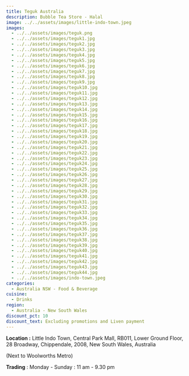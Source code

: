 ```yaml
---
title: Teguk Australia
description: Bubble Tea Store - Halal
image: ../../assets/images/little-indo-town.jpeg
images:
  - ../../assets/images/teguk.png
  - ../../assets/images/teguk1.jpg
  - ../../assets/images/teguk2.jpg
  - ../../assets/images/teguk3.jpg
  - ../../assets/images/teguk4.jpg
  - ../../assets/images/teguk5.jpg
  - ../../assets/images/teguk6.jpg
  - ../../assets/images/teguk7.jpg
  - ../../assets/images/teguk8.jpg
  - ../../assets/images/teguk9.jpg
  - ../../assets/images/teguk10.jpg
  - ../../assets/images/teguk11.jpg
  - ../../assets/images/teguk12.jpg
  - ../../assets/images/teguk13.jpg
  - ../../assets/images/teguk14.jpg
  - ../../assets/images/teguk15.jpg
  - ../../assets/images/teguk16.jpg
  - ../../assets/images/teguk17.jpg
  - ../../assets/images/teguk18.jpg
  - ../../assets/images/teguk19.jpg
  - ../../assets/images/teguk20.jpg
  - ../../assets/images/teguk21.jpg
  - ../../assets/images/teguk22.jpg
  - ../../assets/images/teguk23.jpg
  - ../../assets/images/teguk24.jpg
  - ../../assets/images/teguk25.jpg
  - ../../assets/images/teguk26.jpg
  - ../../assets/images/teguk27.jpg
  - ../../assets/images/teguk28.jpg
  - ../../assets/images/teguk29.jpg
  - ../../assets/images/teguk30.jpg
  - ../../assets/images/teguk31.jpg
  - ../../assets/images/teguk32.jpg
  - ../../assets/images/teguk33.jpg
  - ../../assets/images/teguk34.jpg
  - ../../assets/images/teguk35.jpg
  - ../../assets/images/teguk36.jpg
  - ../../assets/images/teguk37.jpg
  - ../../assets/images/teguk38.jpg
  - ../../assets/images/teguk39.jpg
  - ../../assets/images/teguk40.jpg
  - ../../assets/images/teguk41.jpg
  - ../../assets/images/teguk42.jpg
  - ../../assets/images/teguk43.jpg
  - ../../assets/images/teguk44.jpg
  - ../../assets/images/indo-town.jpeg
categories:
  - Australia NSW - Food & Beverage
cuisine:
  - Drinks
region:
  - Australia - New South Wales
discount_pct: 10
discount_text: Excluding promotions and Liven payment
---
```

**Location :** Little Indo Town, Central Park Mall, RB011, Lower Ground Floor, 28 Broadway, Chippendale, 2008, New South Wales, Australia

(Next to Woolworths Metro)

**Trading** : Monday - Sunday : 11 am - 9.30 pm
